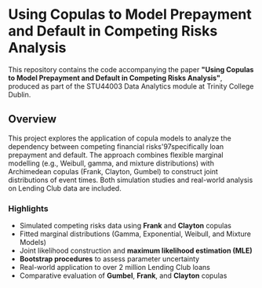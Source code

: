 # Using Copulas to Model Prepayment and Default in Competing Risks Analysis

This repository contains the code accompanying the paper **"Using Copulas to Model Prepayment and Default in Competing Risks Analysis"**, produced as part of the STU44003 Data Analytics module at Trinity College Dublin.

## Overview
This project explores the application of copula models to analyze the dependency between competing financial risks\'97specifically loan prepayment and default. The approach combines flexible marginal modelling (e.g., Weibull, gamma, and mixture distributions) with Archimedean copulas (Frank, Clayton, Gumbel) to construct joint distributions of event times. Both simulation studies and real-world analysis on Lending Club data are included.

### Highlights
- Simulated competing risks data using **Frank** and **Clayton** copulas
- Fitted marginal distributions (Gamma, Exponential, Weibull, and Mixture Models)
- Joint likelihood construction and **maximum likelihood estimation (MLE)**
- **Bootstrap procedures** to assess parameter uncertainty
- Real-world application to over 2 million Lending Club loans
- Comparative evaluation of **Gumbel**, **Frank**, and **Clayton** copulas